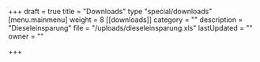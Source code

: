 +++
draft = true
title = "Downloads"
type "special/downloads"
[menu.mainmenu]
weight = 8
[[downloads]]
category = ""
description = "Dieseleinsparung"
file = "/uploads/dieseleinsparung.xls"
lastUpdated = ""
owner = ""

+++